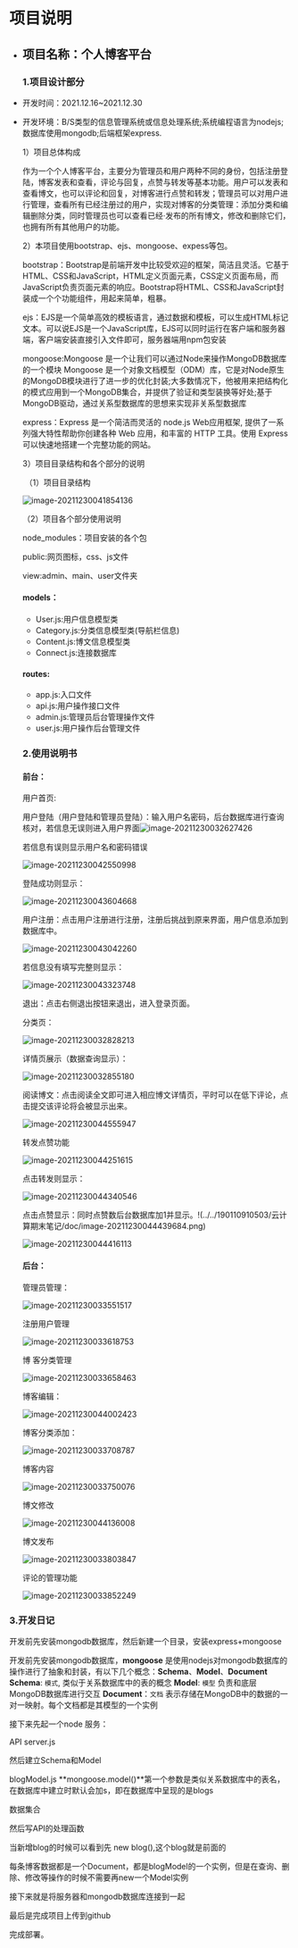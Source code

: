 # 项目说明

- ## 项目名称：个人博客平台

  ### 1.项目设计部分

- 开发时间：2021.12.16~2021.12.30

- 开发环境：B/S类型的信息管理系统或信息处理系统;系统编程语言为nodejs;数据库使用mongodb;后端框架express.

  1）项目总体构成

  作为一个个人博客平台，主要分为管理员和用户两种不同的身份，包括注册登陆，博客发表和查看，评论与回复，点赞与转发等基本功能。用户可以发表和查看博文，也可以评论和回复，对博客进行点赞和转发；管理员可以对用户进行管理，查看所有已经注册过的用户，实现对博客的分类管理：添加分类和编辑删除分类，同时管理员也可以查看已经·发布的所有博文，修改和删除它们，也拥有所有其他用户的功能。

  2）本项目使用bootstrap、ejs、mongoose、expess等包。

  bootstrap：Bootstrap是前端开发中比较受欢迎的框架，简洁且灵活。它基于HTML、CSS和JavaScript，HTML定义页面元素，CSS定义页面布局，而JavaScript负责页面元素的响应。Bootstrap将HTML、CSS和JavaScript封装成一个个功能组件，用起来简单，粗暴。

  

  ejs：EJS是一个简单高效的模板语言，通过数据和模板，可以生成HTML标记文本。可以说EJS是一个JavaScript库，EJS可以同时运行在客户端和服务器端，客户端安装直接引入文件即可，服务器端用npm包安装

  

  mongoose:Mongoose 是一个让我们可以通过Node来操作MongoDB数据库的一个模块
  Mongoose 是一个对象文档模型（ODM）库，它是对Node原生的MongoDB模块进行了进一步的优化封装;大多数情况下，他被用来把结构化的模式应用到一个MongoDB集合，并提供了验证和类型装换等好处;基于MongoDB驱动，通过关系型数据库的思想来实现非关系型数据库

  

  express：Express 是一个简洁而灵活的 node.js Web应用框架, 提供了一系列强大特性帮助你创建各种 Web 应用，和丰富的 HTTP 工具。使用 Express 可以快速地搭建一个完整功能的网站。

  3）项目目录结构和各个部分的说明

  ​         （1）项目目录结构

  ![image-20211230041854136](../../190110910503/云计算期末笔记/doc/image-20211230041854136.png)

    （2）项目各个部分使用说明

  node_modules：项目安装的各个包

  public:网页图标，css、js文件

  view:admin、main、user文件夹

  #### models：

  - User.js:用户信息模型类
  - Category.js:分类信息模型类(导航栏信息)
  - Content.js:博文信息模型类
  - Connect.js:连接数据库

  #### routes:

  - app.js:入口文件
  - api.js:用户操作接口文件
  - admin.js:管理员后台管理操作文件
  - user.js:用户操作后台管理文件

  ### 2.使用说明书

  #### 前台：

  用户首页:

  用户登陆（用户登陆和管理员登陆）：输入用户名密码，后台数据库进行查询核对，若信息无误则进入用户界面![image-20211230032627426](../../190110910503/云计算期末笔记/doc/image-20211230032627426.png)

  若信息有误则显示用户名和密码错误

  ![image-20211230042550998](图片/image-20211230042550998.png)

  登陆成功则显示：

  ![image-20211230043604668](图片/image-20211230043604668.png)

    用户注册：点击用户注册进行注册，注册后挑战到原来界面，用户信息添加到数据库中。

  ![image-20211230043042260](图片/image-20211230043042260.png)

  若信息没有填写完整则显示：

  ![image-20211230043323748](../../190110910503/云计算期末笔记/doc/image-20211230043323748.png)

  退出：点击右侧退出按钮来退出，进入登录页面。

  

  分类页：

  ![image-20211230032828213](../../190110910503/云计算期末笔记/doc/image-20211230032828213.png)

  详情页展示（数据查询显示）：

  ![image-20211230032855180](../../190110910503/云计算期末笔记/doc/image-20211230032855180.png)

  阅读博文：点击阅读全文即可进入相应博文详情页，平时可以在低下评论，点击提交该评论将会被显示出来。

  ![image-20211230044555947](../../190110910503/云计算期末笔记/doc/image-20211230044555947.png)

  

  转发点赞功能

  ![image-20211230044251615](../../190110910503/云计算期末笔记/doc/image-20211230044251615.png)

  点击转发则显示：

  ![image-20211230044340546](../../190110910503/云计算期末笔记/doc/image-20211230044340546.png)

  点击点赞显示：同时点赞数后台数据库加1并显示。!(../../190110910503/云计算期末笔记/doc/image-20211230044439684.png)

  ![image-20211230044416113](../../190110910503/云计算期末笔记/doc/image-20211230044416113.png)

  #### 后台：

  管理员管理：

  ![image-20211230033551517](../../190110910503/云计算期末笔记/doc/image-20211230033551517.png)

  注册用户管理

  ![image-20211230033618753](../../190110910503/云计算期末笔记/doc/image-20211230033618753.png)

  博 客分类管理

  ![image-20211230033658463](../../190110910503/云计算期末笔记/doc/image-20211230033658463.png)

  博客编辑：

  ![image-20211230044002423](../../190110910503/云计算期末笔记/doc/image-20211230044002423.png)

  博客分类添加：

  ![image-20211230033708787](../../190110910503/云计算期末笔记/doc/image-20211230033708787.png)

  博客内容

  ![image-20211230033750076](../../190110910503/云计算期末笔记/doc/image-20211230033750076.png)

  博文修改

  ![image-20211230044136008](../../190110910503/云计算期末笔记/doc/image-20211230044136008.png)

  博文发布

  ![image-20211230033803847](../../190110910503/云计算期末笔记/doc/image-20211230033803847.png)

  评论的管理功能

  ![image-20211230033852249](../../190110910503/云计算期末笔记/doc/image-20211230033852249.png)





### 3.开发日记

开发前先安装mongodb数据库，然后新建一个目录，安装express+mongoose

开发前先安装mongodb数据库，**mongoose** 是使用nodejs对mongodb数据库的操作进行了抽象和封装，有以下几个概念：**Schema**、**Model**、**Document**
 **Schema**: `模式`, 类似于关系数据库中的表的概念
 **Model**: `模型` 负责和底层MongoDB数据库进行交互
 **Document**：`文档` 表示存储在MongoDB中的数据的一对一映射。每个文档都是其模型的一个实例

接下来先起一个node 服务：

API  server.js

然后建立Schema和Model

blogModel.js
**mongoose.model()**第一个参数是类似关系数据库中的表名，在数据库中建立时默认会加s，即在数据库中呈现的是blogs

数据集合

然后写API的处理函数

当新增blog的时候可以看到先 new blog(),这个blog就是前面的

每条博客数据都是一个Document，都是blogModel的一个实例，但是在查询、删除、修改等操作的时候不需要再new一个Model实例

接下来就是将服务器和mongodb数据库连接到一起

最后是完成项目上传到github

完成部署。







